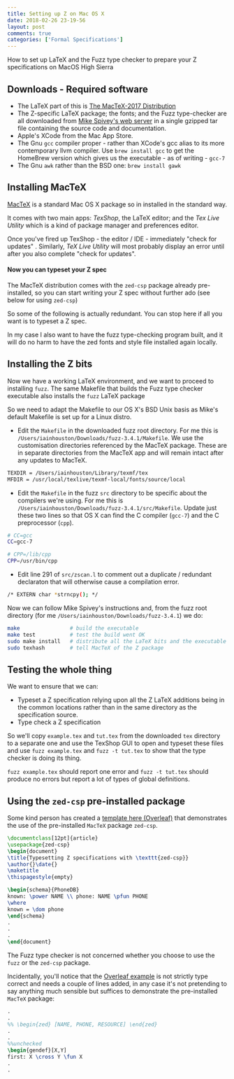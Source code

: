 ```yaml
---
title: Setting up Z on Mac OS X
date: 2018-02-26 23-19-56
layout: post
comments: true
categories: ['Formal Specifications']
---
```


How to set up LaTeX and the Fuzz type checker to prepare your Z specifications on MacOS High Sierra

Downloads - Required software
------------------------------
-  The LaTeX part of this is [The MacTeX-2017 Distribution](http://tug.org/mactex/)   
-  The Z-specific LaTeX package; the fonts; and the Fuzz type-checker are all downloaded from [Mike Spivey's web server](http://spivey.oriel.ox.ac.uk/mike/fuzz/fuzz-3.4.1.tgz) in a single gzipped tar file containing the source code and documentation.
-  Apple's XCode from the Mac  App Store.
-  The Gnu `gcc` compiler proper - rather than XCode's gcc alias to its more contemporary llvm compiler. Use `brew install gcc` to get the HomeBrew version which gives us the executable - as of writing - `gcc-7`
-  The Gnu `awk` rather than the BSD one: `brew install gawk`

Installing MacTeX
------------------
[MacTeX](http://tug.org/mactex/)  is a standard Mac OS X package so in installed in the standard way.  

It comes with two main apps: *TexShop*, the LaTeX editor; and the *Tex Live Utility* which is a kind of package manager and preferences editor.

Once you've fired up TexShop - the editor / IDE - immediately "check for updates" .
Similarly, *TeX Live Utility* will most probably display an error until after you also complete "check for updates".

#### Now you can typeset your Z spec

The MacTeX distribution comes with the `zed-csp` package already pre-installed, so you can start writing your Z spec without further ado (see below for using `zed-csp`)  

So some of the following is actually redundant. You can stop here if all you want is to typeset a Z spec.

In my case I  also want to have the fuzz type-checking program built, and it will do no harm to have the zed fonts and style file installed again locally.

Installing the Z bits
----------------------
Now we have a working LaTeX environment, and we want to proceed to installing `fuzz`. The same Makefile that builds the Fuzz type checker executable also installs the `fuzz` LaTeX package

So we need to adapt the Makefile to our OS X's BSD Unix basis as Mike's default Makefile is set up for a Linux distro.

-  Edit the `Makefile` in the downloaded fuzz root directory. For me this is `/Users/iainhouston/Downloads/fuzz-3.4.1/Makefile`. We use the customisation directories referenced by the MacTeX package. These are in separate directories from the MacTeX app and will remain intact after any updates to MacTeX.   

```sh
TEXDIR = /Users/iainhouston/Library/texmf/tex
MFDIR = /usr/local/texlive/texmf-local/fonts/source/local
```

-  Edit the `Makefile` in the  fuzz `src` directory to be specific about the compilers we're using. For me this is `/Users/iainhouston/Downloads/fuzz-3.4.1/src/Makefile`. Update just these two lines so that OS X can find the C compiler (`gcc-7`) and the C preprocessor (`cpp`).

```sh
# CC=gcc
CC=gcc-7

# CPP=/lib/cpp  
CPP=/usr/bin/cpp
```

-	Edit line 291 of `src/zscan.l` to comment out a duplicate / redundant declaraton that will otherwise cause a compilation error.  

```sh
/* EXTERN char *strncpy(); */
```
<!-- \* -->

Now we can follow Mike Spivey's instructions and, from the fuzz root directory (for me `/Users/iainhouston/Downloads/fuzz-3.4.1`) we do:  

```sh
make 				# build the executable
make test 			# test the build went OK
sudo make install	# distribute all the LaTeX bits and the executable properly
sudo texhash		# tell MacTeX of the Z package
```

Testing the whole thing
-----------------------
We want to ensure that we can:

-  Typeset a Z specification relying upon all the Z LaTeX additions being in the common locations rather than in the same directory as the specification source.
- Type check a Z specification

So we'll copy `example.tex` and `tut.tex` from the downloaded `tex` directory to a separate one and use the TexShop GUI to open and typeset these files and use `fuzz example.tex` and `fuzz -t tut.tex` to show that the type checker is doing its thing.

`fuzz example.tex` should report one error and `fuzz -t tut.tex` should produce no errors but report a lot of types of global definitions.

Using the `zed-csp` pre-installed package
------------------------------------------

Some kind person has created a [template here (Overleaf)](https://www.overleaf.com/14040901jsfzfpqvhfmf#/54458206/) that demonstrates the use of the pre-installed `MacTeX` package `zed-csp`.

```latex
\documentclass[12pt]{article}
\usepackage{zed-csp}
\begin{document}
\title{Typesetting Z specifications with \texttt{zed-csp}}
\author{}\date{}
\maketitle
\thispagestyle{empty}

\begin{schema}{PhoneDB}
known: \power NAME \\ phone: NAME \pfun PHONE
\where
known = \dom phone
\end{schema}
.
.
.
\end{document}
```

The Fuzz type checker is not concerned whether you choose to use the `fuzz` or the `zed-csp` package.  

Incidentally, you'll notice that the [Overleaf example](https://www.overleaf.com/14040901jsfzfpqvhfmf#/54458206/) is not strictly type correct and needs a couple of lines added, in any case it's not pretending to say anything much sensible but suffices to demonstrate the pre-installed `MacTeX` package:

```latex
.
.
%% \begin{zed} [NAME, PHONE, RESOURCE] \end{zed}
.
.
%%unchecked
\begin{gendef}[X,Y]
first: X \cross Y \fun X
.
.
```